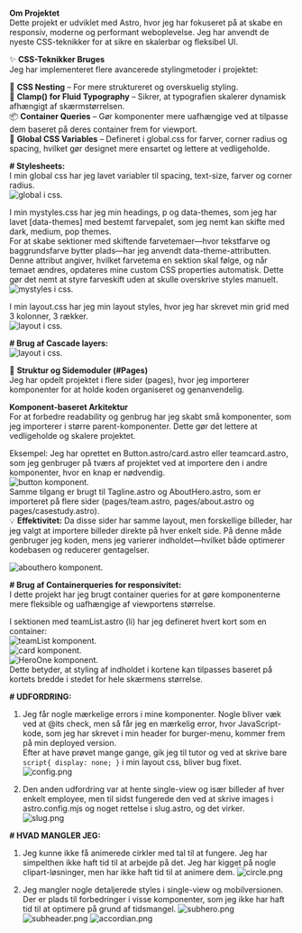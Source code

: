 **Om Projektet**  
Dette projekt er udviklet med Astro, hvor jeg har fokuseret på at skabe en responsiv, moderne og performant weboplevelse. Jeg har anvendt de nyeste CSS-teknikker for at sikre en skalerbar og fleksibel UI.

✨ **CSS-Teknikker Bruges**  
Jeg har implementeret flere avancerede stylingmetoder i projektet:

🧩 **CSS Nesting** – For mere struktureret og overskuelig styling.  
📏 **Clamp() for Fluid Typography** – Sikrer, at typografien skalerer dynamisk afhængigt af skærmstørrelsen.  
📦 **Container Queries** – Gør komponenter mere uafhængige ved at tilpasse dem baseret på deres container frem for viewport.  
🎨 **Global CSS Variables** – Defineret i global.css for farver, corner radius og spacing, hvilket gør designet mere ensartet og lettere at vedligeholde.

**# Stylesheets:**  
I min global css har jeg lavet variabler til spacing, text-size, farver og corner radius.  
![global i css.](public/screenshots/colors.png)

I min mystyles.css har jeg min headings, p og data-themes, som jeg har lavet [data-themes] med bestemt farvepalet, som jeg nemt kan skifte med dark, medium, pop themes.  
For at skabe sektioner med skiftende farvetemaer—hvor tekstfarve og baggrundsfarve bytter plads—har jeg anvendt data-theme-attributten. Denne attribut angiver, hvilket farvetema en sektion skal følge, og når temaet ændres, opdateres mine custom CSS properties automatisk. Dette gør det nemt at styre farveskift uden at skulle overskrive styles manuelt.  
![mystyles i css.](public/screenshots/datatheme.png)

I min layout.css har jeg min layout styles, hvor jeg har skrevet min grid med 3 kolonner, 3 rækker.  
![layout i css.](public/screenshots/layout.png)

**# Brug af Cascade layers:**  
![layout i css.](public/screenshots/layers.png)

📂 **Struktur og Sidemoduler (#Pages)**  
Jeg har opdelt projektet i flere sider (pages), hvor jeg importerer komponenter for at holde koden organiseret og genanvendelig.

**Komponent-baseret Arkitektur**  
For at forbedre readability og genbrug har jeg skabt små komponenter, som jeg importerer i større parent-komponenter. Dette gør det lettere at vedligeholde og skalere projektet.

Eksempel: Jeg har oprettet en Button.astro/card.astro eller teamcard.astro, som jeg genbruger på tværs af projektet ved at importere den i andre komponenter, hvor en knap er nødvendig.  
![button komponent.](public/screenshots/btn.png)  
Samme tilgang er brugt til Tagline.astro og AboutHero.astro, som er importeret på flere sider (pages/team.astro, pages/about.astro og pages/casestudy.astro).  
💡 **Effektivitet:** Da disse sider har samme layout, men forskellige billeder, har jeg valgt at importere billeder direkte på hver enkelt side. På denne måde genbruger jeg koden, mens jeg varierer indholdet—hvilket både optimerer kodebasen og reducerer gentagelser.

![abouthero komponent.](public/screenshots/abouthero.png)

**# Brug af Containerqueries for responsivitet:**  
I dette projekt har jeg brugt container queries for at gøre komponenterne mere fleksible og uafhængige af viewportens størrelse.

I sektionen med teamList.astro (li) har jeg defineret hvert kort som en container:  
![teamList komponent.](public/screenshots/teamlist.png)  
![card komponent.](public/screenshots/card.png)  
![HeroOne komponent.](public/screenshots/hero.png)  
Dette betyder, at styling af indholdet i kortene kan tilpasses baseret på kortets bredde i stedet for hele skærmens størrelse.

**# UDFORDRING:**

1. Jeg får nogle mærkelige errors i mine komponenter. Nogle bliver væk ved at @its check, men så får jeg en mærkelig error, hvor JavaScript-kode, som jeg har skrevet i min header for burger-menu, kommer frem på min deployed version.  
   Efter at have prøvet mange gange, gik jeg til tutor og ved at skrive bare `script{ display: none; }` i min layout css, bliver bug fixet.  
   ![config.png](public/screenshots/config.png)

2. Den anden udfordring var at hente single-view og især billeder af hver enkelt employee, men til sidst fungerede den ved at skrive images i astro.config.mjs og noget rettelse i slug.astro, og det virker.  
   ![slug.png](public/screenshots/slug.png)

**# HVAD MANGLER JEG:**

1. Jeg kunne ikke få animerede cirkler med tal til at fungere. Jeg har simpelthen ikke haft tid til at arbejde på det. Jeg har kigget på nogle clipart-løsninger, men har ikke haft tid til at animere dem.
   ![circle.png](public/screenshots/circle.png)

2. Jeg mangler nogle detaljerede styles i single-view og mobilversionen. Der er plads til forbedringer i visse komponenter, som jeg ikke har haft tid til at optimere på grund af tidsmangel.
   ![subhero.png](public/screenshots/subhero.png)
   ![subheader.png](public/screenshots/subheader.png)
   ![accordian.png](public/screenshots/accordian.png)
